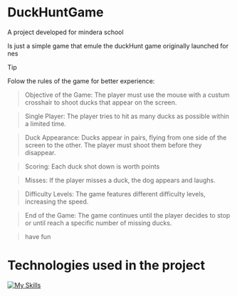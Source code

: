 # DuckHuntGame

A project developed for mindera school  

Is just a simple game that emule the duckHunt game originally launched for nes


> [!TIP]
> Folow the rules of the game for better experience:

>   Objective of the Game: The player must use the mouse with a custum crosshair to shoot ducks that appear on the screen.

>  Single Player: The player tries to hit as many ducks as possible within a limited time.

>  Duck Appearance: Ducks appear in pairs, flying from one side of the screen to the other. The player must shoot them before they disappear.

>  Scoring: Each duck shot down is worth points

>   Misses: If the player misses a duck, the dog appears and laughs.

> Difficulty Levels: The game features different difficulty levels, increasing the speed.

>   End of the Game: The game continues until the player decides to stop or until reach a specific number of missing ducks.

> have fun 

# Technologies used in the project
[![My Skills](https://skillicons.dev/icons?i=js,html,css)](https://skillicons.dev)
